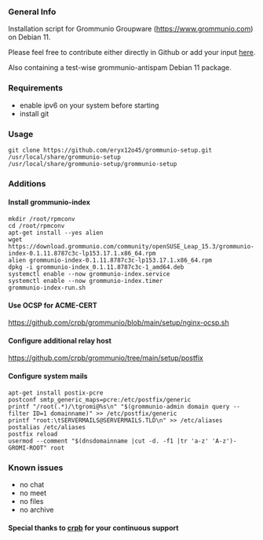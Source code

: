 ### General Info
Installation script for Grommunio Groupware (https://www.grommunio.com) on Debian 11.

Please feel free to contribute either directly in Github or add your input [here](https://community.grommunio.com/d/447-debian-11-clean-install-script).

Also containing a test-wise grommunio-antispam Debian 11 package.

### Requirements
* enable ipv6 on your system before starting
* install git

### Usage
```
git clone https://github.com/eryx12o45/grommunio-setup.git /usr/local/share/grommunio-setup
/usr/local/share/grommunio-setup/grommunio-setup
```

### Additions
#### Install grommunio-index
```
mkdir /root/rpmconv
cd /root/rpmconv
apt-get install --yes alien
wget https://download.grommunio.com/community/openSUSE_Leap_15.3/grommunio-index-0.1.11.8787c3c-lp153.17.1.x86_64.rpm
alien grommunio-index-0.1.11.8787c3c-lp153.17.1.x86_64.rpm
dpkg -i grommunio-index_0.1.11.8787c3c-1_amd64.deb
systemctl enable --now grommunio-index.service
systemctl enable --now grommunio-index.timer
grommunio-index-run.sh
```

#### Use OCSP for ACME-CERT
https://github.com/crpb/grommunio/blob/main/setup/nginx-ocsp.sh

#### Configure additional relay host
https://github.com/crpb/grommunio/tree/main/setup/postfix

#### Configure system mails
```
apt-get install postix-pcre
postconf smtp_generic_maps=pcre:/etc/postfix/generic
printf "/root(.*)/\tgromi@%s\n" "$(grommunio-admin domain query --filter ID=1 domainname)" >> /etc/postfix/generic
printf "root:\tSERVERMAILS@SERVERMAILS.TLD\n" >> /etc/aliases
postalias /etc/aliases
postfix reload
usermod --comment "$(dnsdomainname |cut -d. -f1 |tr 'a-z' 'A-z')-GROMI-ROOT" root
```

### Known issues
* no chat
* no meet
* no files
* no archive

#### Special thanks to [crpb](https://github.com/crpb) for your continuous support